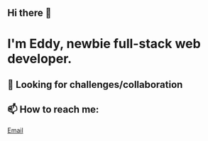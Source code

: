 ## Hi there 👋
# I'm Eddy, newbie full-stack web developer.
## 🔭 Looking for challenges/collaboration
## 📫 How to reach me: 
[Email](mailto:contact@adrianedward.com)
<!--
**alwaysme85/alwaysme85** is a ✨ _special_ ✨ repository because its `README.md` (this file) appears on your GitHub profile.

Here are some ideas to get you started:

- 🔭 I’m currently working on ...
- 🌱 I’m currently learning ...
- 👯 I’m looking to collaborate on ...
- 🤔 I’m looking for help with ...
- 💬 Ask me about ...
- 📫 How to reach me: contact@adrianedward.com
- 😄 Pronouns: ...
- ⚡ Fun fact: ...
-->
